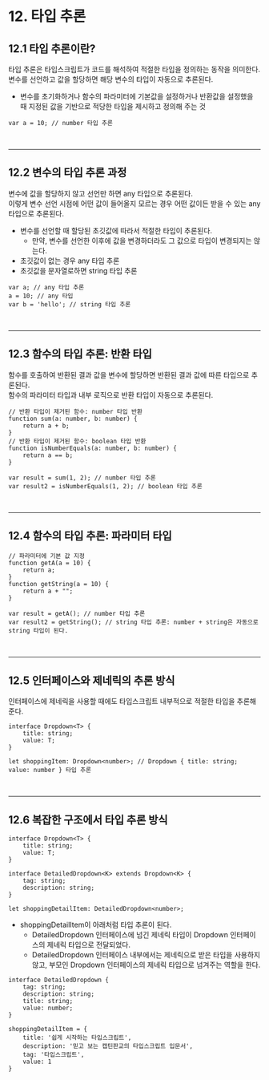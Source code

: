 # 12. 타입 추론

## 12.1 타입 추론이란?

타입 추론은 타입스크립트가 코드를 해석하여 적절한 타입을 정의하는 동작을 의미한다.  
변수를 선언하고 값을 할당하면 해당 변수의 타입이 자동으로 추론된다.
 - 변수를 초기화하거나 함수의 파라미터에 기본값을 설정하거나 반환값을 설정했을 때 지정된 값을 기반으로 적당한 타입을 제시하고 정의해 주는 것

```TS
var a = 10; // number 타입 추론
```

<br/>

---
## 12.2 변수의 타입 추론 과정

변수에 값을 할당하지 않고 선언만 하면 any 타입으로 추론된다.  
이렇게 변수 선언 시점에 어떤 값이 들어올지 모르는 경우 어떤 값이든 받을 수 있는 any 타입으로 추론된다.  
 - 변수를 선언할 때 할당된 초깃값에 따라서 적절한 타입이 추론된다.
    - 만약, 변수를 선언한 이후에 값을 변경하더라도 그 값으로 타입이 변경되지는 않는다.
 - 초깃값이 없는 경우 any 타입 추론
 - 초깃값을 문자열로하면 string 타입 추론
```TS
var a; // any 타입 추론
a = 10; // any 타입
var b = 'hello'; // string 타입 추론
```

<br/>

---
## 12.3 함수의 타입 추론: 반환 타입

함수를 호출하여 반환된 결과 값을 변수에 할당하면 반환된 결과 값에 따른 타입으로 추론된다.  
함수의 파라미터 타입과 내부 로직으로 반환 타입이 자동으로 추론된다.

```TS
// 반환 타입이 제거된 함수: number 타입 반환
function sum(a: number, b: number) {
    return a + b;
}
// 반환 타입이 제거된 함수: boolean 타입 반환
function isNumberEquals(a: number, b: number) {
    return a == b;
}

var result = sum(1, 2); // number 타입 추론
var result2 = isNumberEquals(1, 2); // boolean 타입 추론
```

<br/>

---
## 12.4 함수의 타입 추론: 파라미터 타입

```TS
// 파라미터에 기본 값 지정
function getA(a = 10) {
    return a;
}
function getString(a = 10) {
    return a + "";
}

var result = getA(); // number 타입 추론
var result2 = getString(); // string 타입 추론: number + string은 자동으로 string 타입이 된다.
```

<br/>

---
## 12.5 인터페이스와 제네릭의 추론 방식

인터페이스에 제네릭을 사용할 때에도 타입스크립트 내부적으로 적절한 타입을 추론해준다.

```TS
interface Dropdown<T> {
    title: string;
    value: T;
}

let shoppingItem: Dropdown<number>; // Dropdown { title: string; value: number } 타입 추론
```

<br/>

---
## 12.6 복잡한 구조에서 타입 추론 방식



```TS
interface Dropdown<T> {
    title: string;
    value: T;
}

interface DetailedDropdown<K> extends Dropdown<K> {
    tag: string;
    description: string;
}

let shoppingDetailItem: DetailedDropdown<number>;
```
 - shoppingDetailItem이 아래처럼 타입 추론이 된다.
    - DetailedDropdown 인터페이스에 넘긴 제네릭 타입이 Dropdown 인터페이스의 제네릭 타입으로 전달되었다.
    - DetailedDropdown 인터페이스 내부에서는 제네릭으로 받은 타입을 사용하지 않고, 부모인 Dropdown 인터페이스의 제네릭 타입으로 넘겨주는 역할을 한다.
```TS
interface DetailedDropdown {
    tag: string;
    description: string;
    title: string;
    value: number;
}

shoppingDetailItem = {
    title: '쉽게 시작하는 타입스크립트',
    description: '믿고 보는 캡틴판교의 타입스크립트 입문서',
    tag: '타입스크립트',
    value: 1
}
```